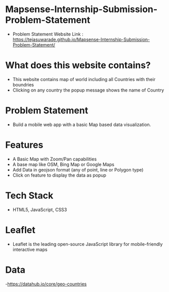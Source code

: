 # Mapsense-Internship-Submission-Problem-Statement

- Problem Statement Website Link : https://tejasuwarade.github.io/Mapsense-Internship-Submission-Problem-Statement/

# What does this website contains?

- This website contains map of world including all Countries with their boundries
- Clicking on any country the popup message shows the name of Country

# Problem Statement
- Build a mobile web app with a basic Map based data visualization. 

# Features
- A Basic Map with Zoom/Pan capabilities
- A base map like OSM, Bing Map or Google Maps
- Add Data in geojson format (any of point, line or Polygon type)
- Click on feature to display the data as popup

# Tech Stack
- HTML5, JavaScript, CSS3

# Leaflet
- Leaflet is the leading open-source JavaScript library for mobile-friendly interactive maps

# Data

-https://datahub.io/core/geo-countries

